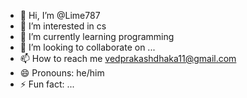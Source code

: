 - 👋 Hi, I’m @Lime787
- 👀 I’m interested in cs
- 🌱 I’m currently learning programming
- 💞️ I’m looking to collaborate on ...
- 📫 How to reach me vedprakashdhaka11@gmail.com
- 😄 Pronouns: he/him
- ⚡ Fun fact: ...

<!---
Lime787/Lime787 is a ✨ special ✨ repository because its `README.md` (this file) appears on your GitHub profile.
You can click the Preview link to take a look at your changes.
--->
